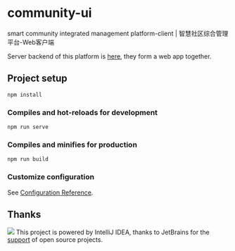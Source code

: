 # community-ui
smart community integrated management platform-client | 智慧社区综合管理平台-Web客户端

Server backend of this platform is [here](https://github.com/Aric-Sun/community-server), they form a web app together.

## Project setup
```
npm install
```

### Compiles and hot-reloads for development
```
npm run serve
```

### Compiles and minifies for production
```
npm run build
```

### Customize configuration
See [Configuration Reference](https://cli.vuejs.org/config/).

## Thanks
![](https://resources.jetbrains.com/storage/products/company/brand/logos/IntelliJ_IDEA.svg)
This project is powered by IntelliJ IDEA, thanks to JetBrains for the [support](https://jb.gg/OpenSourceSupport) of open source projects. 